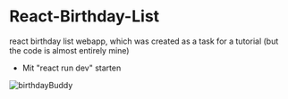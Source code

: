 # React-Birthday-List
react birthday list webapp, which was created as a task for a tutorial (but the code is almost entirely mine)

- Mit "react run dev" starten

![birthdayBuddy](https://user-images.githubusercontent.com/60541600/226938684-8e69a82a-d91e-4d87-b6a8-40fcd0b5bd19.PNG)

